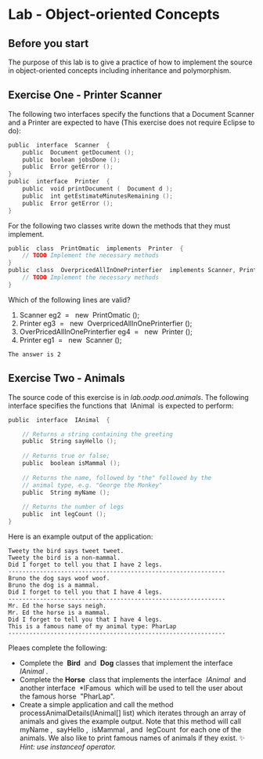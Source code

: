 Lab - Object-oriented Concepts
==========

Before you start
----------
The purpose of this lab is to give a practice of how to implement the source in object-oriented concepts including inheritance and polymorphism.

Exercise One - Printer Scanner
--------------------------------
 The following two interfaces specify the functions that a Document Scanner and a Printer are expected to have (This exercise does not require Eclipse to do):

```java
public​ ​ interface​ ​ Scanner​ ​ {
	public​ ​ Document​ getDocument​ ();
	public​ ​ boolean​ jobsDone​ ();
	public​ ​ Error​ getError​ ();
}
public​ ​ interface​ ​ Printer​ ​ {
	public​ ​ void​ printDocument​ ( ​ Document​ d​ );
	public​ ​ int​ getEstimateMinutesRemaining​ ();
	public​ ​ Error​ getError​ ();
}
```
For the following two classes write down the methods that they must implement.

```java
public​ ​ class​ ​ PrintOmatic​ ​ implements​ ​ Printer​ ​ {
	// TODO Implement the necessary methods
}
public​ ​ class​ ​ OverpricedAllInOnePrinterfier​ ​ implements​ Scanner​, ​​Printer​ ​ {
	// TODO Implement the necessary methods
}
```

Which of the following lines are valid?
1. Scanner​ eg2 ​ = ​ ​ new​ ​ PrintOmatic​ ();
2. Printer​ eg3 ​ = ​ ​ new​ ​ OverpricedAllInOnePrinterfier​ ();
3. OverPricedAllInOnePrinterfier​ eg4 ​ = ​ ​ new​ ​ Printer​ ();
4. Printer​ eg1 ​ = ​ ​ new​ ​ Scanner​ ();

```
The answer is 2
```


Exercise Two - Animals
---------------------------
The source code of this exercise is in *lab.oodp.ood.animals*. The following interface specifies the functions that ​ IAnimal ​ is expected to perform:

```java
public​ ​ interface​ ​ IAnimal​ ​ {

	// Returns a string containing the greeting
	public​ ​ String​ sayHello​ ();
	
	// Returns true or false;
	public​ ​ boolean​ isMammal​ ();
	
	// Returns the name, followed by "the" followed by the
	// animal type, e.g. "George the Monkey"
	public​ ​ String​ myName​ ();
	
	// Returns the number of legs
	public​ ​ int​ legCount​ ();
}
```

Here is an example output of the application:

```
Tweety the bird says tweet tweet.
Tweety the bird is a non-mammal.
Did I forget to tell you that I have 2 legs.
--------------------------------------------------------------
Bruno the dog says woof woof.
Bruno the dog is a mammal.
Did I forget to tell you that I have 4 legs.
--------------------------------------------------------------
Mr. Ed the horse says neigh.
Mr. Ed the horse is a mammal.
Did I forget to tell you that I have 4 legs.
This is a famous name of my animal type: PharLap
--------------------------------------------------------------
```
Pleaes complete the following:
- Complete the ​ **Bird** ​ and ​ **Dog** ​ classes that implement the interface ​ *IAnimal*​ . 
- Complete the **Horse** ​ class that implements the interface ​ *IAnimal* ​ and another interface ​ *IFamous ​ which will be used to tell the user about the famous horse ​ "PharLap"​.
- Create a simple application and call the method ​ processAnimalDetails(IAnimal[]
list) which iterates through an array of animals and gives the example output. Note that
this method will call ​ myName​ , ​ sayHello​ , ​ isMammal​ , and ​ legCount ​ for each one of the
animals. We also like to print famous names of animals if they exist. :sparkles: *Hint: use ​ instanceof operator.*



